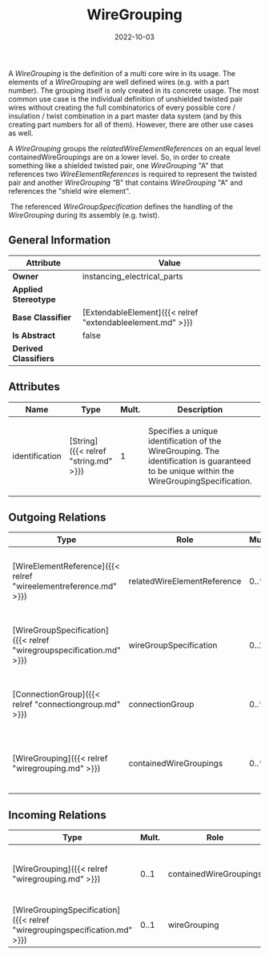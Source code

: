 ﻿---
title: WireGrouping
toc: false
type: specs
date: "2022-10-03"
draft: false
specification: VEC
version: 2.0.1
documentType: "Recommendation"
elementType: Class
classes:
  - WireGrouping
menu_name: vec-2.0.1
---
<p> A <i>WireGrouping</i> is the definition of a multi core wire in its usage.&#160;The elements of a <i>WireGrouping </i>are well defined wires (e.g. with a part number). The grouping itself is only created in its concrete usage. The most common use case is the individual definition of unshielded twisted pair wires without creating the full combinatorics of every possible core / insulation / twist combination in a part master data system (and by this creating part numbers for all of them). However, there are other use cases as well.      </p>      <p> A <i>WireGrouping </i>groups the <i>relatedWireElementReferences</i> on an equal level containedWireGroupings are on a lower level. So, in order to create something like a shielded twisted pair, one <i>WireGrouping </i>&quot;A&quot; that references two <i>WireElementReferences </i>is required to represent the twisted pair and another <i>WireGrouping &quot;</i>B&quot; that contains <i>WireGrouping </i>&quot;A&quot; and references the &quot;shield wire element&quot;.      </p>      <p> &#160;The referenced <i>WireGroupSpecification</i> defines the handling of the <i>WireGrouping</i> during its assembly (e.g. twist).      </p>

## General Information

| Attribute               | Value |
|-------------------------|-------|
| **Owner**               | instancing_electrical_parts |
| **Applied Stereotype**  |   |
| **Base Classifier**     | [ExtendableElement]({{< relref "extendableelement.md" >}})<br/>  |
| **Is Abstract**         | false |
| **Derived Classifiers** |   |

## Attributes
|  Name  |  Type  |  Mult.  |  Description  |  Owning Classifier  |
|--------|--------|---------|---------------|--------------|
|identification | [String]({{< relref "string.md" >}}) | 1 | <p> Specifies a unique identification of the WireGrouping. The identification is guaranteed to be unique within the WireGroupingSpecification.      </p> | [WireGrouping]({{< relref "wiregrouping.md" >}}) |

## Outgoing Relations
|    Type  |   Role   |   Mult.   |   Mult.   |   Description   |
|----------|----------|-----------|-----------|-----------------|
| [WireElementReference]({{< relref "wireelementreference.md" >}}) | relatedWireElementReference | 0..* | 0..* | <p> References the concrete wire elements (<i>WireElementReference</i>) that are grouped by the WireGrouping.      </p> |
| [WireGroupSpecification]({{< relref "wiregroupspecification.md" >}}) | wireGroupSpecification | 0..1 | 0..* | <p> References the <i>WireGroupSpecification</i> that applies to the <i>WireGrouping</i>.      </p> |
| [ConnectionGroup]({{< relref "connectiongroup.md" >}}) | connectionGroup | 0..* |  | <p> References the <i>ConnectionGroup</i> that is realized by this <i>WireGrouping.</i>      </p> |
| [WireGrouping]({{< relref "wiregrouping.md" >}}) | containedWireGroupings | 0..* | 0..1 | <p> References the <i>WireGroupings</i> that are contained in this <i>WireGrouping</i>.      </p> |
##  Incoming Relations
|    Type  |   Mult.  |   Role    |   Mult.   |   Description  |
|----------|----------|-----------|-----------|----------------|
| [WireGrouping]({{< relref "wiregrouping.md" >}}) | 0..1 | containedWireGroupings | 0..* | <p> References the <i>WireGroupings</i> that are contained in this <i>WireGrouping</i>.      </p> |
| [WireGroupingSpecification]({{< relref "wiregroupingspecification.md" >}}) | 0..1 | wireGrouping | 1..* | Specifies the WireGroupings described by the WireGroupingSpecification. |
